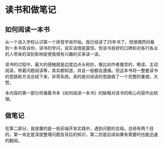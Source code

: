 # 读书和做笔记
## 如何阅读一本书

从一个进入学校认识第一个拼音字母开始，我已经读了25年书了。但很偶然间看到一本书告诉你，读书的学问，说实话很是震惊。但该书良好的口碑和对各行各业的人带来的深刻影响促使我很有兴趣的买来读一读。

读书的过程中，最大的感触就是边度边点头称妙。像比如作者推崇的，略读、主动阅读，带着问题阅读等，其实都知道，并且一般都会遵循。但这本书将一整套读书的思路和方法总结下来，非常系统。真的是对阅读的思路做了一个完整的重塑。大赞。

本内容的第一部分将循着书本《如何阅读一本书》的脉略对该书的核心内容作出梳理。

## 做笔记

在第二部分，我放置的是一些前端开发实践中，遇到问题的总结。总结有两个目的，第一肯定是深度整理问题及背后的知识，第二则是后续如果有需要时也能迅速的翻阅。